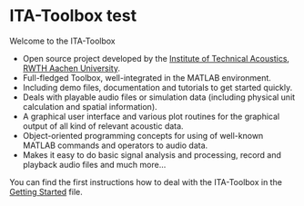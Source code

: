 # ITA-Toolbox test
Welcome to the ITA-Toolbox

* Open source project developed by the [Institute of Technical Acoustics](http://www.akustik.rwth-aachen.de/), [RWTH Aachen University](http://www.rwth-aachen.de/).
* Full-fledged Toolbox, well-integrated in the MATLAB environment.
* Including demo files, documentation and tutorials to get started quickly.
* Deals with playable audio files or simulation data (including physical unit calculation and spatial information).
* A graphical user interface and various plot routines for the graphical output of all kind of relevant acoustic data.
* Object-oriented programming concepts for using of well-known MATLAB commands and operators to audio data.
* Makes it easy to do basic signal analysis and processing, record and playback audio files and much more...

You can find the first instructions how to deal with the ITA-Toolbox in the [Getting Started](ITA_Toolbox_Getting_Started.pdf) file. 
